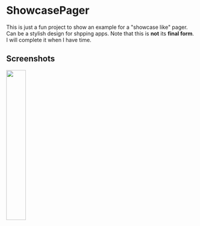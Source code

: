 # ShowcasePager

This is just a fun project to show an example for a "showcase like" pager. Can be a stylish design for shpping apps. Note that this is <b>not</b> its <b>final form</b>. I will complete it when I have time.

## Screenshots

<img src="https://media.giphy.com/media/26FmRizsqmMNdpzY4/giphy.gif" width="32%">



